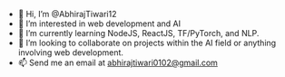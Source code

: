 - 👋 Hi, I’m @AbhirajTiwari12
- 👀 I’m interested in web development and AI
- 🌱 I’m currently learning NodeJS, ReactJS, TF/PyTorch, and NLP.
- 💞️ I’m looking to collaborate on projects within the AI field or anything involving web development.  
- 📫 Send me an email at abhirajtiwari0102@gmail.com
